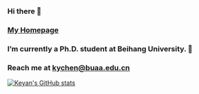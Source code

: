 ### Hi there 👋
### [My Homepage](https://kyanchen.github.io/)
### I’m currently a Ph.D. student at Beihang University. 🔭
### Reach me at kychen@buaa.edu.cn

<!--
**KyanChen/KyanChen** is a ✨ _special_ ✨ repository because its `README.md` (this file) appears on your GitHub profile.

Here are some ideas to get you started:

- 🔭 I’m currently working on ...
- 🌱 I’m currently learning ...
- 👯 I’m looking to collaborate on ...
- 🤔 I’m looking for help with ...
- 💬 Ask me about ...
- 📫 How to reach me: ...
- 😄 Pronouns: ...
- ⚡ Fun fact: ...
-->

[![Keyan's GitHub stats](https://github-readme-stats.vercel.app/api?username=KyanChen)](https://github.com/anuraghazra/github-readme-stats)

